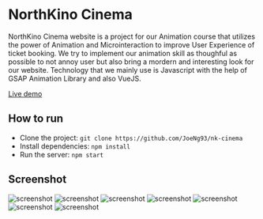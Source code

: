 # NorthKino Cinema
NorthKino Cinema website is a project for our Animation course that utilizes the power of Animation and Microinteraction to improve User Experience of ticket booking. We try to implement our animation skill as thoughful as possible to not annoy user but also bring a mordern and interesting look for our website. Technology that we mainly use is Javascript with the help of GSAP Animation Library and also VueJS.

[Live demo](https://jeremydang.github.io/nk-cinema/ "Live Demo")

## How to run

+ Clone the project: `git clone https://github.com/JoeNg93/nk-cinema`
+ Install dependencies: `npm install`
+ Run the server: `npm start`

## Screenshot

![screenshot](http://www.students.oamk.fi/~t6dath00/nk-cinema/Screenshot/Homepage-mockup-bg.png)
![screenshot](http://www.students.oamk.fi/~t6dath00/nk-cinema/Screenshot/Browse-movies-mockup-bg.png)
![screenshot](http://www.students.oamk.fi/~t6dath00/nk-cinema/Screenshot/Movies-detail-mockup.png)
![screenshot](http://www.students.oamk.fi/~t6dath00/nk-cinema/Screenshot/Booking-choose-theater-mockup-bg.png)
![screenshot](http://www.students.oamk.fi/~t6dath00/nk-cinema/Screenshot/Booking-Choose-time-mockup-bg.png)
![screenshot](http://www.students.oamk.fi/~t6dath00/nk-cinema/Screenshot/Booking-Choose-seats-mockup-bg.png)
![screenshot](http://www.students.oamk.fi/~t6dath00/nk-cinema/Screenshot/Booking-Checkout-mockup-bg.png)



